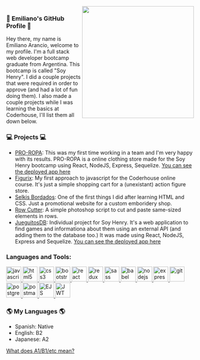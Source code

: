 <img width="300px" align="right" src="https://upload.wikimedia.org/wikipedia/commons/thumb/a/a5/Archlinux-icon-crystal-64.svg/1200px-Archlinux-icon-crystal-64.svg.png"/>

### 👋 Emiliano's GitHub Profile 👋

Hey there, my name is Emiliano Arancio, welcome to my profile. 
I'm a full stack web developer bootcamp graduate from Argentina. This bootcamp is called "Soy Henry". I did a couple projects that were required in order to approve (and had a lot of fun doing them). I also made a couple projects while I was learning the basics at Coderhouse, I'll list them all down below.

### 💻 Projects 💻

- [PRO-ROPA](https://github.com/rgzrgzm/e-commerce-pf/): This was my first time working in a team and I'm very happy with its results. PRO-ROPA is a online clothing store made for the Soy Henry bootcamp using React, NodeJS, Express, Sequelize. [You can see the deployed app here](https://pro-ropa-store.vercel.app/)
- [Figurix](https://github.com/Emiliar2002/Figurix): My first approach to javascript for the Coderhouse online course. It's just a simple shopping cart for a (unexistant) action figure store.
- [Selkis Bordados](https://github.com/Emiliar2002/DW-23500-EA): One of the first things I did after learning HTML and CSS. Just a promotional website for a custom emboridery shop.
- [Row Cutter](https://github.com/Emiliar2002/row-cutter): A simple photoshop script to cut and paste same-sized elements in rows.
- [JueguitosDB](https://github.com/Emiliar2002/PI-Videogames-main): Individual project for Soy Henry. It's a web application to find games and informationa about them using an external API (and adding them to the database too.) It was made using React, NodeJS, Express and Sequelize. [You can see the deployed app here](https://jueguitosdb.herokuapp.com/)

<h3 align="left">Languages and Tools:</h3>
<p align="left">  <a href="https://developer.mozilla.org/en-US/docs/Web/JavaScript" target="_blank"> <img src="https://upload.wikimedia.org/wikipedia/commons/thumb/9/99/Unofficial_JavaScript_logo_2.svg/1024px-Unofficial_JavaScript_logo_2.svg.png" alt="javascript" width="40" height="40"/> </a> 
<a href="https://www.w3.org/html/" target="_blank"> <img src="https://upload.wikimedia.org/wikipedia/commons/thumb/3/38/HTML5_Badge.svg/600px-HTML5_Badge.svg.png" alt="html5" width="40" height="40"/> </a>
<a href="https://www.w3schools.com/css/" target="_blank"> <img src="https://cdn4.iconfinder.com/data/icons/social-media-logos-6/512/121-css3-512.png" alt="css3" width="40" height="40"/> </a> 
<a href="https://getbootstrap.com" target="_blank"> <img src="https://upload.wikimedia.org/wikipedia/commons/thumb/b/b2/Bootstrap_logo.svg/1024px-Bootstrap_logo.svg.png" alt="bootstrap" width="40" height="40"/> </a> 
<a href="https://reactjs.org/" target="_blank"> <img src="https://seeklogo.com/images/R/react-logo-7B3CE81517-seeklogo.com.png" alt="react" width="40" height="40"/> </a> 
<a href="https://redux.js.org" target="_blank"> <img src="https://seeklogo.com/images/R/redux-logo-9CA6836C12-seeklogo.com.png" alt="redux" width="40" height="40"/> </a> <a href="https://sass-lang.com" target="_blank"> <img src="https://upload.wikimedia.org/wikipedia/commons/thumb/9/96/Sass_Logo_Color.svg/1280px-Sass_Logo_Color.svg.png" alt="sass" width="40" height="40"/> </a>
<a href="https://babeljs.io/" target="_blank"> <img src="https://www.vectorlogo.zone/logos/babeljs/babeljs-icon.svg" alt="babel" width="40" height="40"/> </a>
<a href="https://nodejs.org" target="_blank"> <img src="https://cdn.pixabay.com/photo/2015/04/23/17/41/node-js-736399_960_720.png" alt="nodejs" height="40"/> </a>
<a href="https://expressjs.com" target="_blank"> <img src="https://i.cloudup.com/zfY6lL7eFa-3000x3000.png" alt="express" height="40"/> </a> 
<a href="https://git-scm.com/" target="_blank"> <img src="https://www.vectorlogo.zone/logos/git-scm/git-scm-icon.svg" alt="git" width="40" height="40"/> </a> 
<a href="https://www.postgresql.org" target="_blank"> <img src="https://upload.wikimedia.org/wikipedia/commons/thumb/2/29/Postgresql_elephant.svg/1200px-Postgresql_elephant.svg.png" alt="postgresql" width="40" height="40"/> </a> 
<a href="https://postman.com" target="_blank"> <img src="https://www.vectorlogo.zone/logos/getpostman/getpostman-icon.svg" alt="postman" width="40" height="40"/> </a> 
<a href="https://ejs.co/" target="_blank"> <img src="https://cdn.icon-icons.com/icons2/2148/PNG/512/ejs_icon_132422.png" alt="EJS" width="40" height="40"/> </a> 
<a href="https://jwt.io/" target="_blank"> <img src="https://jwt.io/" alt="JWT" width="40" height="40"/> </a> 

### 🌎 My Languages 🌎

- Spanish: Native
- English: B2
- Japanese: A2

[What does A1/B1/etc mean?](http://blog.chatterbug.com/en/how-to-talk-about-language-learning/)
